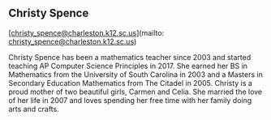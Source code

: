 ## Christy Spence[christy_spence@charleston.k12.sc.us](mailto: christy_spence@charleston.k12.sc.us)Christy Spence has been a mathematics teacher since 2003 and started teaching AP Computer Science Principles in 2017. She earned her BS in Mathematics from the University of South Carolina in 2003 and a Masters in Secondary Education Mathematics from The Citadel in 2005.  Christy is a proud mother of two beautiful girls, Carmen and Celia.  She married the love of her life in 2007 and loves spending her free time with her family doing arts and crafts. 
